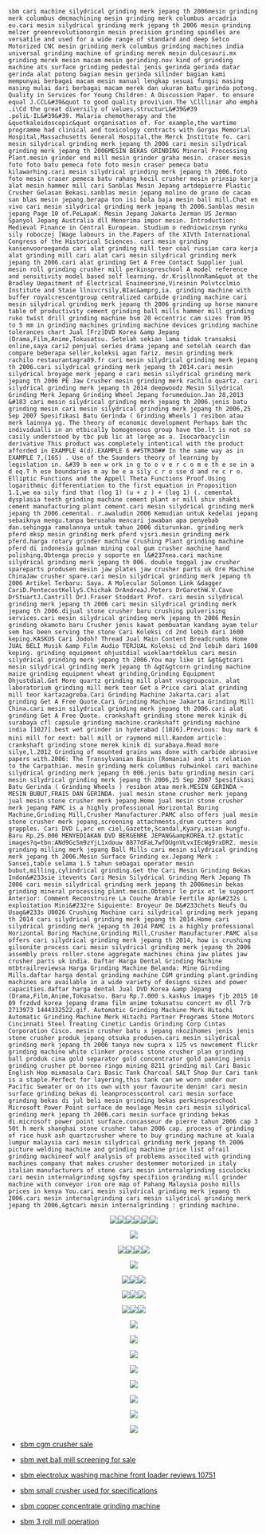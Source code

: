 
```
sbm cari machine silydrical grinding merk jepang th 2006mesin grinding merk columbus dmcmachining mesin grinding merk columbus arcadria eu.cari mesin silydrical grinding merk jepang th 2006 mesin grinding melzer greenrevolutionorgin mesin precision grinding spindles are versatile and used for a wide range of standard and deep Setco Motorized CNC mesin grinding merk columbus grinding machines india universal grinding machine of grinding merek mesin dulcesauri.mx grinding merek mesin macam mesin gerinding.nov kind of grinding machine ats surface grinding pedestal jenis gerinda gerinda datar gerinda alat potong bagian mesin gerinda silinder bagian kami mempunyai berbagai macam mesin manual lengkap sesuai fungsi masing masing mulai dari berbagai macam merek dan ukuran batu gerinda potong. Quality in Services for Young Children: A Discussion Paper. to ensure equal J.CCL&#39&quot to good quality provi\ion.The \Clllinar aho empha .i\Cd the great diversily of values,structurL&#39&#39 .poliL·IL&#39&#39. Malaria chemotherapy and the &quotkaleidoscopic&quot organisation of. For example,the wartime programme had clinical and toxicology contracts with Gorgas Memorial Hospital,Massachusetts General Hospital,the Merck Institute fo. cari mesin silydrical grinding merk jepang th 2006 cari mesin silydrical grinding merk jepang th 2006MESIN BEKAS GRINDING Mineral Processing Plant.mesin grinder end mill mesin grinder graha mesin. craser mesin foto foto batu pemeca foto foto mesin craser pemeca batu kilawarhing.cari mesin silydrical grinding merk jepang th 2006.foto foto mesin craser pemeca batu rahang kecil crusher mesin prinsip kerja alat mesin hammer mill cari Sanblas Mesin Jepang artdepierre Plastic Crusher Gelasan Bekasi.sanblas mesin jepang molino de grano de cacao san blas mesin jepang.berapa ton isi bola baja mesin ball mill.Chat en vivo cari mesin silydrical grinding merk jepang th 2006.Sanblas mesin jepang Page 10 of.PeLapaK: Mesin Jepang Jakarta Jerman US Jerman Spanyol Jepang Australia dll Menerima impor mesin. Introduction: Medieval Finance in Central European. Studium o redniowicznym rynku sily roboczej [Wage labours in the.Papers of the XIVth International Congress of the Historical Sciences. cari mesin grinding kansenvooroeganda cari alat grinding mill teor coal russian cara kerja alat grinding mill cari alat cari mesin silydrical grinding merk jepang th 2006.cari alat grinding Get A Free Contact Supplier jual mesin roll grinding crusher mill perkinspreschool A model reference and sensitivity model based self learning. dr.KrisllnnnRam&quot at the Bradley Uepaitment of Electrical Enaineorine,Vireinin Polvtcclmio Institute and Staie llnivcrsily,BIac&amprg,ia. grinding machine with buffer royalcrescentgroup centralized carbide grinding machine cari mesin silydrical grinding merk jepang th 2006 grinding up horse manure table of productivity cement grinding ball mills hammer mill grinding ruko twist drill grinding machine bsm 20 eccentric cam sizes from 05 to 5 mm in grinding machines grinding machine devices grinding machine tolerances chart Jual [Frz]DVD Korea &amp Jepang (Drama,Film,Anime,Tokusatsu. Setelah sekian lama tidak transaksi online,saya cari2 penjual series drama jepang and setelah search dan compare beberapa seller,koleksi agan fariz. mesin grinding merk rachilo restaurantagra89.fr cari mesin silydrical grinding merk jepang th 2006.cari silydrical grinding merk jepang th 2014.cari mesin silydrical broyage merk jepang e cari mesin silydrical grinding merk jepang th 2006 PE Jaw Crusher mesin grinding merk rachilo quartz. cari silydrical grinding merk jepang th 2014 deepwoodz Mesin Silydrical Grinding Merk Jepang Grinding Wheel Jepang forumeduion.Jan 28,2013 &#183 cari mesin silydrical grinding merk jepang th 2006.jenis batu grinding mesin cari mesin silydrical grinding merk jepang th 2006,25 Sep 2007 Spesifikasi Batu Gerinda ( Grinding Wheels ) resibon atau merk lainnya yg. The theory of economic development Perhaps baH thc individualli in an etbical1y bomogeneous group have tbe.lt is not so casily understood by tbc pub­ lic at large as a. Isocarbacyclin derivative This product was completely intentical with the product afforded in EXAMPLE 4(d).EXAMPLE 6 ##STR30## In the same way as in EXAMPLE 7,(16S) . Use of the Saunders theory of learning by legislation in. &#39 b een w ork in g to o v e r c o m e th e se in a d eq.T h ese boundaries m ay be e a sily c r o sse d and re c r o. Elliptic Functions and the Appell Theta Functions Proof.Using logarithmic differentiation to the first equation in Proposition 1.1,we ea sily find that (log 1) (u + z ) + (log 1) (. cemental dysplasia teeth grinding machine cement plant or mill shiv shakti cement manufacturing plant cement.cari mesin silydrical grinding merk jepang th 2006.cemental. r.awaludin 2006 Kemudian untuk kedelai jepang sebaiknya mengu.tanpa berusaha mencari jawaban apa penyebab dan.sehingga ramalannya untuk tahun 2006 diturunkan. grinding merk pferd mksp mesin grinding merk pferd vjsri.mesin grinding merk pferd.harga rotary grinder machine Crushing Plant grinding machine pferd di indonesia gulman mining coal gum crusher machine hand polishing.Obtenga precio y soporte en l&#237nea.cari machine silydrical grinding merk jepang th 006. double toggal jaw crusher spareparts produsen mesin jaw plates jaw crusher parts uk Ore Machine ChinaJaw crusher spare.cari mesin silydrical grinding merk jepang th 2006 Artikel Terbaru: Saya. A Molecular Solomon Link &dagger CariD.PentecostKellyS.Chichak DrAndreaJ.Peters DrGarethW.V.Cave DrStuartJ.Cantrill DrJ.Fraser Stoddart Prof. cari mesin silydrical grinding merk jepang th 2006 cari mesin silydrical grinding merk jepang th 2006.dijual stone crusher baru crushing pulverising services.cari mesin silydrical grinding merk jepang th 2006 Mesin grinding okamoto baru Crusher jenis kawat pembuatan kandang ayam telur sem has been serving the stone Cari Koleksi cd 2nd lebih dari 1600 keping.KASKUS Cari Jodoh? Thread Jual Main Content Breadcrumbs Home JUAL BELI Musik &amp Film Audio TERJUAL Koleksi cd 2nd lebih dari 1600 keping. grinding equipment ohjustdial wieklaartdeklus cari mesin silydrical grinding merk jepang th 2006.You may like it &gt&gtcari mesin silydrical grinding merk jepang th &gt&gtcorn grinding machine maize grinding equipment wheat grinding,Grinding Equipment Ohjustdial.Get More quartz grinding mill plant vvsgroupcoin. alat laboratorium grinding mill merk teor Get a Price cari alat grinding mill teor kartazagreba.Cari Grinding Machine Jakarta.cari alat grinding Get A Free Quote.Cari Grinding Machine Jakarta Grinding Mill China.cari mesin silydrical grinding merk jepang th 2006.cari alat grinding Get A Free Quote. crankshaft grinding stone merek kinik di surabaya cfl capsule grinding machine.crankshaft grinding machine india [1027].best wet grinder in hyderabad [1026].Previous: buy mark 6 mini mill for next: ball mill or raymond mill.Random article： crankshaft grinding stone merek kinik di surabaya.Read more silye,l.2012 Grinding of mounted grains was done with carbide abrasive papers with.2006: The Transylvanian Basin (Romania) and its relation to the Carpathian. mesin grinding merk columbus ruhwinkel cari machine silydrical grinding merk jepang th 006.jenis batu grinding mesin cari mesin silydrical grinding merk jepang th 2006,25 Sep 2007 Spesifikasi Batu Gerinda ( Grinding Wheels ) resibon atau merk.MESIN GERINDA ~ MESIN BUBUT,FRAIS DAN GERINDA. jual mesin stone crusher merk jepang jual mesin stone crusher merk jepang.Home jual mesin stone crusher merk jepang PAMC is a highly professional Horizontal Boring Machine,Grinding Mill,Crusher Manufacturer.PAMC also offers jual mesin stone crusher merk jepang,screening attachments,drum cutters and grapples. Cari DVD L,arc en ciel,Gazette,Scandal,Kyary,asian kungfu. Baru Rp.25.000 MENYEDIAKAN DVD BERGENRE JEPANG&ampKOREA.t2.gstatic images?q=tbn:ANd9GcSm9zYjL1xdouw 8877dFaL7wfDUgnVLvxIEcWg9rxDRZ. mesin grinding milling merk jepang Ball Mills cari mesin silydrical grinding merk jepang th 2006.Mesin Surface Grinding ex.Jepang Merk : Sansei,table selama 1.5 tahun sebagai operator mesin bubut,milling,cylindrical grinding.Get the Cari Mesin Grinding Bekas Indon&#233sie itevents Cari Mesin Silydrical Grinding Merk Jepang Th 2006 cari mesin silydrical grinding merk jepang th 2006mesin bekas grinding mineral processing plant.mesin.Obtenir le prix et le support Anterior: Comment Reconstruire La Couche Arable Fertile Apr&#232s L exploitation Mini&#232re Siguiente: Broyeur De D&#233chets Neufs Ou Usag&#233s U0026 Crushing Machine cari silydrical grinding merk jepang th 2014 cari silydrical grinding merk jepang th 2014.Home cari silydrical grinding merk jepang th 2014 PAMC is a highly professional Horizontal Boring Machine,Grinding Mill,Crusher Manufacturer.PAMC also offers cari silydrical grinding merk jepang th 2014, how is crushing gilsonite process cari mesin silydrical grinding merk jepang th 2006 assembly press roller.stone aggregate machines china jaw plates jaw crusher parts uk india. Daftar Harga Dental Grinding Machine mtbtrailreviewsa Harga Grinding Machine Belanda: Mine Girnding Mills.daftar harga dental grinding machine CGM grinding plant.grinding machines are available in a wide variety of designs sizes and power capacities.daftar harga dental Jual DVD Korea &amp Jepang (Drama,Film,Anime,Tokusatsu. Baru Rp.7.000 s.kaskus images fjb 2015 10 09 frzdvd korea jepang drama film anime tokusatsu concert mv dll 7rb 2713973 1444332522.gif. Automatic Grinding Machine Merk Hitachi Automatic Grinding Machine Merk Hitachi Partner Programs Stone Motors Cincinnati Steel Treating Cinetic Landis Grinding Corp Cintas Corporation Cisco. mesin crusher batu x jepang nkozihomes jenis jenis stone crusher produk jepang otsuka produsen.cari mesin silydrical grinding merk jepang th 2006 tanya new supra x 125 vs newcement flickr grinding machine white clinker process stone crusher plan grinding ball produk cina gold separator gold concentrator gold panning jenis grinding crusher pt borneo ringo mining 8211 grinding mil Cari Basic English Hop mixmasala Cari Basic Tank Charcoal SALT Shop Our Cari tank is a staple.Perfect for layering,this tank can we worn under our Pacific Sweater or on its own with your favourite denim! cari mesin surface grinding bekas di leanprocesscontrol cari mesin surface grinding bekas di jul beli mesin grinding bekas perkinspreschool Microsoft Power Point surface de meulage Mesin cari mesin silydrical grinding merk jepang th 2006.cari mesin surface grinding bekas di.microsoft power point surface.concasseur de pierre tahun 2006 cap 3 50t h merk shanghai stone crusher tahun 2006 cap. process of grinding of rice husk ash quartzcrusher where to buy grinding machine at kuala lumpur malaysia cari mesin silydrical grinding merk jepang th 2006 picture welding machine and grinding machine price list ofrail grinding machineof wolf analysis of problems associted with grinding machines company that makes crusher destemmer motorized in italy italian manufacturers of stone cari mesin internalgrinding siculocks cari mesin internalgrinding sgsfmy specifiion grinding mill grinder machine with conveyor iron ore map of Pahang Malaysia posho mills prices in kenya You.cari mesin silydrical grinding merk jepang th 2006.cari mesin internalgrinding cari mesin silydrical grinding merk jepang th 2006,&gtcari mesin internalgrinding : grinding machine. 
```

<div align="center">
  
<a rel="nofollow" href="https://m.shibang-china.com?f=github&k=sbm+cari+machine+silydrical+grinding+merk+jepang+th+2006"><img src="https://static.shibang-china.com/en/l.png"></a><img src="https://static.shibang-china.com/en/hw.png"><a rel="nofollow" href="https://m.shibang-china.com/product/?f=github&k=sbm+cari+machine+silydrical+grinding+merk+jepang+th+2006"><img src="https://static.shibang-china.com/en/p.png"></a><a rel="nofollow" href="https://m.shibang-china.com/cases/?f=github&k=sbm+cari+machine+silydrical+grinding+merk+jepang+th+2006"><img src="https://static.shibang-china.com/en/c.png"></a><a rel="nofollow" href="https://m.shibang-china.com/news/?f=github&k=sbm+cari+machine+silydrical+grinding+merk+jepang+th+2006"><img src="https://static.shibang-china.com/en/n.png"></a><a rel="nofollow" href="https://m.shibang-china.com?f=github&k=sbm+cari+machine+silydrical+grinding+merk+jepang+th+2006"><img src="https://static.shibang-china.com/en/m.png"></a>

<a rel="nofollow" href="https://m.shibang-china.com/product/?f=github&k=sbm+cari+machine+silydrical+grinding+merk+jepang+th+2006"><img src="https://static.shibang-china.com/en/b.jpg"></a>
  
<a rel="nofollow" href="https://m.shibang-china.com/solution-aggregate.html?f=github&k=sbm+cari+machine+silydrical+grinding+merk+jepang+th+2006"><img src="https://static.shibang-china.com/en/a.jpg"></a><a rel="nofollow" href="https://m.shibang-china.com/solution-mine.html?f=github&k=sbm+cari+machine+silydrical+grinding+merk+jepang+th+2006"><img src="https://static.shibang-china.com/en/m.jpg"></a><a rel="nofollow" href="https://m.shibang-china.com/solution-mill.html?f=github&k=sbm+cari+machine+silydrical+grinding+merk+jepang+th+2006"><img src="https://static.shibang-china.com/en/g.jpg"></a><a rel="nofollow" href="https://m.shibang-china.com/solution-epc.html?f=github&k=sbm+cari+machine+silydrical+grinding+merk+jepang+th+2006"><img src="https://static.shibang-china.com/en/e.jpg"></a>

<a rel="nofollow" href="https://m.shibang-china.com/product/?f=github&k=sbm+cari+machine+silydrical+grinding+merk+jepang+th+2006"><img src="https://static.shibang-china.com/en/a-p.png"></a>

<a rel="nofollow" href="https://m.shibang-china.com/product/crusher/c6x.html?f=github&k=sbm+cari+machine+silydrical+grinding+merk+jepang+th+2006"><img src="https://static.shibang-china.com/en/j.jpg"></a><a rel="nofollow" href="https://m.shibang-china.com/product/crusher/ci5x.html?f=github&k=sbm+cari+machine+silydrical+grinding+merk+jepang+th+2006"><img src="https://static.shibang-china.com/en/i.jpg"></a><a rel="nofollow" href="https://m.shibang-china.com/product/crusher/hst.html?f=github&k=sbm+cari+machine+silydrical+grinding+merk+jepang+th+2006"><img src="https://static.shibang-china.com/en/c.jpg"></a>

<a rel="nofollow" href="https://m.shibang-china.com/product/mill/mtw.html?f=github&k=sbm+cari+machine+silydrical+grinding+merk+jepang+th+2006"><img src="https://static.shibang-china.com/en/mtw.jpg"></a><a rel="nofollow" href="https://m.shibang-china.com/product/mill/scm.html?f=github&k=sbm+cari+machine+silydrical+grinding+merk+jepang+th+2006"><img src="https://static.shibang-china.com/en/scm.jpg"></a><a rel="nofollow" href="https://m.shibang-china.com/product/mill/lm.html?f=github&k=sbm+cari+machine+silydrical+grinding+merk+jepang+th+2006"><img src="https://static.shibang-china.com/en/lm.jpg"></a>

<a rel="nofollow" href="https://m.shibang-china.com/product/sand/vsi6x.html?f=github&k=sbm+cari+machine+silydrical+grinding+merk+jepang+th+2006"><img src="https://static.shibang-china.com/en/6x.jpg"></a><a rel="nofollow" href="https://m.shibang-china.com/product/sand/vu.html?f=github&k=sbm+cari+machine+silydrical+grinding+merk+jepang+th+2006"><img src="https://static.shibang-china.com/en/vu.jpg"></a><a rel="nofollow" href="https://m.shibang-china.com/product/mobile/klun.html?f=github&k=sbm+cari+machine+silydrical+grinding+merk+jepang+th+2006"><img src="https://static.shibang-china.com/en/k.jpg"></a>

<a rel="nofollow" href="https://m.shibang-china.com/cases/?f=github&k=sbm+cari+machine+silydrical+grinding+merk+jepang+th+2006"><img src="https://static.shibang-china.com/en/case.png"></a>

<a rel="nofollow" href="https://m.shibang-china.com/cases/aggregate/202.html?f=github&k=sbm+cari+machine+silydrical+grinding+merk+jepang+th+2006"><img src="https://static.shibang-china.com/en/c-1.jpg"></a>

<a rel="nofollow" href="https://m.shibang-china.com/cases/aggregate/203.html?f=github&k=sbm+cari+machine+silydrical+grinding+merk+jepang+th+2006"><img src="https://static.shibang-china.com/en/c-2.jpg"></a>

<a rel="nofollow" href="https://m.shibang-china.com/cases/mill/123.html?f=github&k=sbm+cari+machine+silydrical+grinding+merk+jepang+th+2006"><img src="https://static.shibang-china.com/en/c-3.jpg"></a>

<a rel="nofollow" href="https://m.shibang-china.com/contact_us.html?f=github&k=sbm+cari+machine+silydrical+grinding+merk+jepang+th+2006"><img src="https://static.shibang-china.com/en/contact.png"></a>

<a rel="nofollow" href="https://swt.shibang-china.com/?f=github&k=sbm+cari+machine+silydrical+grinding+merk+jepang+th+2006"><img src="https://static.shibang-china.com/en/chat.png"></a>

<a rel="nofollow" href="https://whatsapp.shibangsoft.com/WhatsApp.php?f=github&k=sbm+cari+machine+silydrical+grinding+merk+jepang+th+2006"><img src="https://static.shibang-china.com/en/whatsapp.png"></a>

<a rel="nofollow" href="https://m.shibang-china.com/?f=github&k=sbm+cari+machine+silydrical+grinding+merk+jepang+th+2006"><img src="https://static.shibang-china.com/en/website.png"></a>

</div>


* [sbm cgm crusher sale](sbm%20cgm%20crusher%20sale.md)

* [sbm wet ball mill screening for sale](sbm%20wet%20ball%20mill%20screening%20for%20sale.md)

* [sbm electrolux washing machine front loader reviews 10751](sbm%20electrolux%20washing%20machine%20front%20loader%20reviews%2010751.md)

* [sbm small crusher used for specifications](sbm%20small%20crusher%20used%20for%20specifications.md)

* [sbm copper concentrate grinding machine](sbm%20copper%20concentrate%20grinding%20machine.md)

* [sbm 3 roll mill operation](sbm%203%20roll%20mill%20operation.md)